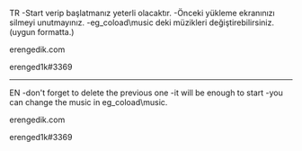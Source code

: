 TR
-Start verip başlatmanız yeterli olacaktır.
-Önceki yükleme ekranınızı silmeyi unutmayınız.
-eg_coload\music deki müzikleri değiştirebilirsiniz.(uygun formatta.)

erengedik.com

erenged1k#3369

---------------------------------------------

EN
-don't forget to delete the previous one
-it will be enough to start
-you can change the music in  eg_coload\music.

erengedik.com

erenged1k#3369
